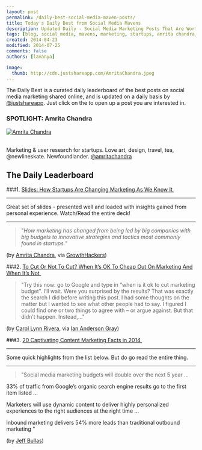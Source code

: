```yaml
---
layout: post
permalink: /daily-best-social-media-maven-posts/
title: Today's Daily Best from Social Media Mavens
description: Updated Daily - Social Media Marketing Posts That Are Worth Sharing
tags: [blog, social media, mavens, marketing, startups, amrita chandra, growthhackers, cut marketing budget ]
created: 2014-04-23
modified: 2014-07-25
comments: false
authors: [lavanya]

image:
  thumb: http://cdn.justshareapp.com/AmritaChandra.jpeg
---
```


The Daily Best is a curated daily leaderboard of the best posts on social media marketing shared online, and is updated on a daily basis by [@justshareapp](http://twitter.com/justshareapp). Just click on the <i class="icon-link"></i> to open up a post you are interested in.

<div class="article-author-main border-box">
    <h3>SPOTLIGHT: Amrita Chandra</h3>
    <a href="https://twitter.com/amritachandra"><img src="http://cdn.justshareapp.com/AmritaChandra.jpeg" class="bio-photo large" alt="Amrita Chandra"></a>
    <br><br>
<p>Marketing & user research for startups. Love art, design, travel, tea, @newlineskate. Newfoundlander. <a href="https://twitter.com/amritachandra">@amritachandra</a> </p>
</div>

## The Daily Leaderboard

###1. [Slides: How Startups Are Changing Marketing As We Know It&nbsp;<i class="icon-link"></i>](http://growthhackers.com/slides/how-startups-are-changing-marketing-as-we-know-it/)
***
Great set of slides - presented well and loaded with insights gained from personal experience. Watch/Read the entire deck!
***

>"*How marketing has changed from being led by big companies with big budgets to innovative strategies and tactics most commonly found in startups.*"

(by [Amrita Chandra](https://twitter.com/amritachandra), via [GrowthHackers](https://twitter.com/GrowthHackers_))


###2.  [To Cut Or Not To Cut? When It’s OK To Cheap Out On Marketing And When It’s Not&nbsp;<i class="icon-link"></i>](http://www.websearchsocial.com/to-cut-or-not-to-cut-when-its-ok-to-cheap-out-on-marketing-and-when-its-not/)
>"Try this now: go to Google and type in “when is it ok to cut marketing budget”. I’ll wait. 
Were you surprised by the results? 
That was exactly the search I did before writing this post. I had some thoughts on the matter but I wanted to see what other people had to say. I figured I could find one or two things to agree with – or argue against. 
But that didn’t happen. Instead,..."

(by [Carol Lynn Rivera](https://twitter.com/CarolLynnRivera), via [Ian Anderson Gray](https://twitter.com/iagdotme))


###3. [20 Captivating Content Marketing Facts in 2014&nbsp;<i class="icon-link"></i>](http://www.jeffbullas.com/2014/07/23/0-captivating-content-marketing-facts-in-2014/)
***
Some quick highlights from the list below. But do go read the entire thing. 
***

>"Social media marketing budgets will double over the next 5 year
... 

33% of traffic from Google’s organic search engine results go to the first item listed 
... 

Marketers will use dynamic content to deliver highly personalized experiences to the right audiences at the right time 
... 

Inbound marketing delivers 54% more leads than traditional outbound marketing "

(by [Jeff Bullas](https://twitter.com/jeffbullas))
